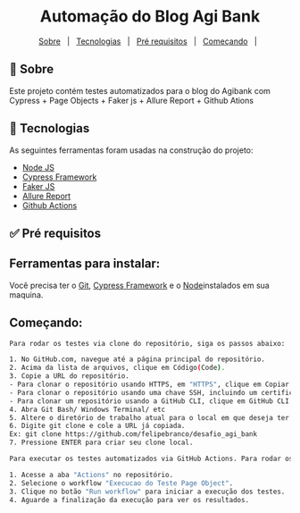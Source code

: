 <h1 id="top" align="center">Automação do Blog Agi Bank</h1>

<p align="center">
  <a href="#dart-sobre">Sobre</a> &#xa0; | &#xa0; 
  <a href="#rocket-tecnologias">Tecnologias</a> &#xa0; | &#xa0;
  <a href="#white_check_mark-pré-requisitos">Pré requisitos</a> &#xa0; | &#xa0;
  <a href="#checkered_flag-começando">Começando</a> &#xa0; | &#xa0;
<br>

## :dart: Sobre ##

Este projeto contém testes automatizados para o blog do Agibank com Cypress + Page Objects + Faker js + Allure Report + Github Ations

## :rocket: Tecnologias ##

As seguintes ferramentas foram usadas na construção do projeto:

- [Node JS](https://nodejs.org/en/download)
- [Cypress Framework](https://www.cypress.io/)
- [Faker JS](https://fakerjs.dev/)
- [Allure Report](https://allurereport.org/docs/)
- [Github Actions](https://github.com/felipebranco/desafio_agi_bank/actions/)

## :white_check_mark: Pré requisitos ##

## Ferramentas para instalar: ##

Você precisa ter o [Git](https://git-scm.com), [Cypress Framework](https://www.cypress.io/) e o [Node](https://nodejs.org/en/download)instalados em sua maquina. 

## Começando: ##

```bash
Para rodar os testes via clone do repositório, siga os passos abaixo:

1. No GitHub.com, navegue até a página principal do repositório.
2. Acima da lista de arquivos, clique em Código(Code).
3. Copie a URL do repositório.
- Para clonar o repositório usando HTTPS, em "HTTPS", clique em Copiar.
- Para clonar o repositório usando uma chave SSH, incluindo um certificado emitido pela autoridade de certificação SSH da sua organização, clique em SSH e em Copiar.
- Para clonar um repositório usando a GitHub CLI, clique em GitHub CLI e em Copiar.
4. Abra Git Bash/ Windows Terminal/ etc
5. Altere o diretório de trabalho atual para o local em que deseja ter o diretório clonado.
6. Digite git clone e cole a URL já copiada.
Ex: git clone https://github.com/felipebranco/desafio_agi_bank
7. Pressione ENTER para criar seu clone local.

Para executar os testes automatizados via GitHub Actions. Para rodar os testes, siga os passos abaixo:

1. Acesse a aba "Actions" no repositório.
2. Selecione o workflow "Execucao do Teste Page Object".
3. Clique no botão "Run workflow" para iniciar a execução dos testes.
4. Aguarde a finalização da execução para ver os resultados.

```
